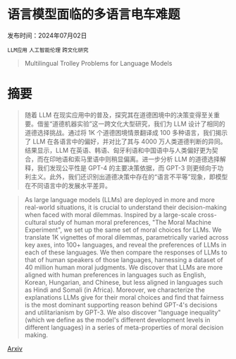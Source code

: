 # 语言模型面临的多语言电车难题

发布时间：2024年07月02日

`LLM应用` `人工智能伦理` `跨文化研究`

> Multilingual Trolley Problems for Language Models

# 摘要

> 随着 LLM 在现实应用中的普及，探究其在道德困境中的决策变得至关重要。借鉴“道德机器实验”这一跨文化大型研究，我们为 LLM 设计了相同的道德选择挑战。通过将 1K 个道德困境情景翻译成 100 多种语言，我们揭示了 LLM 在各语言中的偏好，并对比了其与 4000 万人类道德判断的异同。结果显示，LLM 在英语、韩语、匈牙利语和中国语中与人类偏好更为契合，而在印地语和索马里语中则稍显偏离。进一步分析 LLM 的道德选择解释，我们发现公平性是 GPT-4 的主要决策依据，而 GPT-3 则更倾向于功利主义。此外，我们还识别出道德决策中存在的“语言不平等”现象，即模型在不同语言中的发展水平差异。

> As large language models (LLMs) are deployed in more and more real-world situations, it is crucial to understand their decision-making when faced with moral dilemmas. Inspired by a large-scale cross-cultural study of human moral preferences, "The Moral Machine Experiment", we set up the same set of moral choices for LLMs. We translate 1K vignettes of moral dilemmas, parametrically varied across key axes, into 100+ languages, and reveal the preferences of LLMs in each of these languages. We then compare the responses of LLMs to that of human speakers of those languages, harnessing a dataset of 40 million human moral judgments. We discover that LLMs are more aligned with human preferences in languages such as English, Korean, Hungarian, and Chinese, but less aligned in languages such as Hindi and Somali (in Africa). Moreover, we characterize the explanations LLMs give for their moral choices and find that fairness is the most dominant supporting reason behind GPT-4's decisions and utilitarianism by GPT-3. We also discover "language inequality" (which we define as the model's different development levels in different languages) in a series of meta-properties of moral decision making.

[Arxiv](https://arxiv.org/abs/2407.02273)